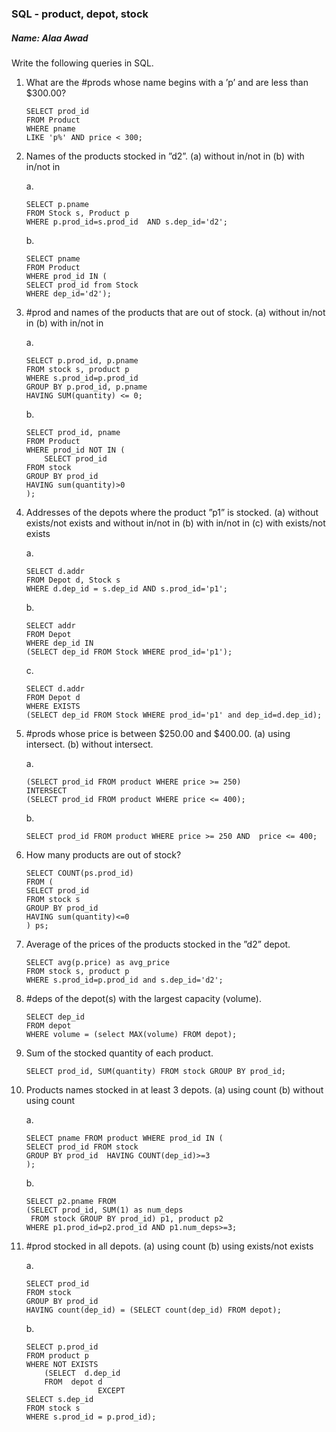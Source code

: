 ### SQL - product, depot, stock
##### Name: Alaa Awad
Write the following queries in SQL.


1. What are the #prods whose name begins with a ’p’ and are less than $300.00?

	```
	SELECT prod_id
	FROM Product
	WHERE pname
	LIKE 'p%' AND price < 300;
	```


2. Names of the products stocked in ”d2”. (a) without in/not in (b) with in/not in

	a.

	```
	SELECT p.pname
	FROM Stock s, Product p
	WHERE p.prod_id=s.prod_id  AND s.dep_id='d2';
	```

	b.
	```
	SELECT pname
	FROM Product
	WHERE prod_id IN (
	SELECT prod_id from Stock
	WHERE dep_id='d2');
	```


3. #prod and names of the products that are out of stock. (a) without in/not in (b) with in/not in

	a.
	```
	SELECT p.prod_id, p.pname
	FROM stock s, product p
	WHERE s.prod_id=p.prod_id
	GROUP BY p.prod_id, p.pname
	HAVING SUM(quantity) <= 0;
	```

	b.
	```
	SELECT prod_id, pname
	FROM Product
	WHERE prod_id NOT IN (
		SELECT prod_id
	FROM stock
	GROUP BY prod_id
	HAVING sum(quantity)>0
	);
	```


4. Addresses of the depots where the product ”p1” is stocked. (a) without exists/not exists and without in/not in (b) with in/not in (c) with exists/not exists

	a.
	```
	SELECT d.addr
	FROM Depot d, Stock s
	WHERE d.dep_id = s.dep_id AND s.prod_id='p1';
	```

	b.
	```
	SELECT addr
	FROM Depot
	WHERE dep_id IN
	(SELECT dep_id FROM Stock WHERE prod_id='p1');
	```

	c.
	```
	SELECT d.addr
	FROM Depot d
	WHERE EXISTS
	(SELECT dep_id FROM Stock WHERE prod_id='p1' and dep_id=d.dep_id);
	```


5. #prods whose price is between $250.00 and $400.00. (a) using intersect. (b) without intersect.

	a.
	```
	(SELECT prod_id FROM product WHERE price >= 250)
	INTERSECT
	(SELECT prod_id FROM product WHERE price <= 400);
	```

	b.
	```
	SELECT prod_id FROM product WHERE price >= 250 AND  price <= 400;
	```

6. How many products are out of stock?
	```
	SELECT COUNT(ps.prod_id)
	FROM (
	SELECT prod_id
	FROM stock s
	GROUP BY prod_id
	HAVING sum(quantity)<=0
	) ps;
	```


7. Average of the prices of the products stocked in the ”d2” depot.
	```
	SELECT avg(p.price) as avg_price
	FROM stock s, product p
	WHERE s.prod_id=p.prod_id and s.dep_id='d2';
	```

8. #deps of the depot(s) with the largest capacity (volume).
	```
	SELECT dep_id
	FROM depot
	WHERE volume = (select MAX(volume) FROM depot);
	```

9. Sum of the stocked quantity of each product.
	```
	SELECT prod_id, SUM(quantity) FROM stock GROUP BY prod_id;
	```

10. Products names stocked in at least 3 depots. (a) using count (b) without using count

	a.
	```
	SELECT pname FROM product WHERE prod_id IN (
	SELECT prod_id FROM stock
	GROUP BY prod_id  HAVING COUNT(dep_id)>=3
	);
	```
	b.
	```
	SELECT p2.pname FROM
	(SELECT prod_id, SUM(1) as num_deps
	 FROM stock GROUP BY prod_id) p1, product p2
	WHERE p1.prod_id=p2.prod_id AND p1.num_deps>=3;
	```


11. #prod stocked in all depots. (a) using count (b) using exists/not exists

	a.
	```
	SELECT prod_id
	FROM stock
	GROUP BY prod_id
	HAVING count(dep_id) = (SELECT count(dep_id) FROM depot);
	```

	b.
	```
	SELECT p.prod_id
	FROM product p
	WHERE NOT EXISTS
		(SELECT  d.dep_id
	 	FROM  depot d
	        		EXCEPT
	SELECT s.dep_id
	FROM stock s
	WHERE s.prod_id = p.prod_id);
	```
